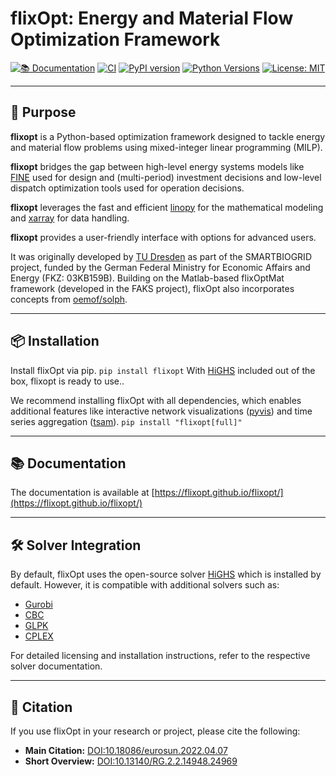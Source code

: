 # flixOpt: Energy and Material Flow Optimization Framework

[![📚 Documentation](https://img.shields.io/badge/📚_docs-online-brightgreen.svg)](https://flixopt.github.io/flixopt/)
[![CI](https://github.com/flixOpt/flixopt/actions/workflows/python-app.yaml/badge.svg)](https://github.com/flixOpt/flixopt/actions/workflows/python-app.yaml)
[![PyPI version](https://badge.fury.io/py/flixopt.svg)](https://badge.fury.io/py/flixopt)
[![Python Versions](https://img.shields.io/pypi/pyversions/flixopt.svg)](https://pypi.org/project/flixopt/)
[![License: MIT](https://img.shields.io/badge/License-MIT-yellow.svg)](https://opensource.org/licenses/MIT)

---

## 🚀 Purpose

**flixopt** is a Python-based optimization framework designed to tackle energy and material flow problems using mixed-integer linear programming (MILP).

**flixopt** bridges the gap between high-level energy systems models like [FINE](https://github.com/FZJ-IEK3-VSA/FINE) used for design and (multi-period) investment decisions and low-level dispatch optimization tools used for operation decisions.

**flixopt** leverages the fast and efficient [linopy](https://github.com/PyPSA/linopy/) for the mathematical modeling and [xarray](https://github.com/pydata/xarray) for data handling.

**flixopt** provides a user-friendly interface with options for advanced users.

It was originally developed by [TU Dresden](https://github.com/gewv-tu-dresden) as part of the SMARTBIOGRID project, funded by the German Federal Ministry for Economic Affairs and Energy (FKZ: 03KB159B). Building on the Matlab-based flixOptMat framework (developed in the FAKS project), flixOpt also incorporates concepts from [oemof/solph](https://github.com/oemof/oemof-solph). 

---

## 📦 Installation

Install flixOpt via pip.
`pip install flixopt`
With [HiGHS](https://github.com/ERGO-Code/HiGHS?tab=readme-ov-file) included out of the box, flixopt is ready to use..

We recommend installing flixOpt with all dependencies, which enables additional features like interactive network visualizations ([pyvis](https://github.com/WestHealth/pyvis)) and time series aggregation ([tsam](https://github.com/FZJ-IEK3-VSA/tsam)).
`pip install "flixopt[full]"`

---

## 📚 Documentation

The documentation is available at [https://flixopt.github.io/flixopt/](https://flixopt.github.io/flixopt/)

---

## 🛠️ Solver Integration

By default, flixOpt uses the open-source solver [HiGHS](https://highs.dev/) which is installed by default. However, it is compatible with additional solvers such as:  

- [Gurobi](https://www.gurobi.com/)  
- [CBC](https://github.com/coin-or/Cbc)  
- [GLPK](https://www.gnu.org/software/glpk/)
- [CPLEX](https://www.ibm.com/analytics/cplex-optimizer)

For detailed licensing and installation instructions, refer to the respective solver documentation.  

---

## 📖 Citation

If you use flixOpt in your research or project, please cite the following:  

- **Main Citation:** [DOI:10.18086/eurosun.2022.04.07](https://doi.org/10.18086/eurosun.2022.04.07)  
- **Short Overview:** [DOI:10.13140/RG.2.2.14948.24969](https://doi.org/10.13140/RG.2.2.14948.24969)  
